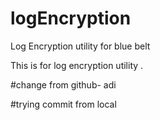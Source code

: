 # logEncryption
Log Encryption utility for blue belt

This is for log encryption utility .

#change from github- adi

#trying commit from local
